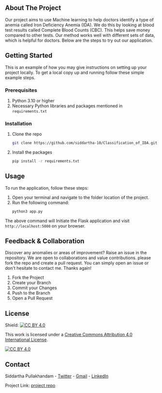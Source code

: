 <!-- ABOUT THE PROJECT -->
## About The Project

Our project aims to use Machine learning to help doctors identify a type of anemia called Iron Deficiency Anemia (IDA). We do this by looking at blood test results called Complete Blood Counts (CBC). This helps save money compared to other tests. Our method works well with different sets of data, which is helpful for doctors. Below are the steps to try out our application.

<!-- GETTING STARTED -->
## Getting Started

This is an example of how you may give instructions on setting up your project locally.
To get a local copy up and running follow these simple example steps.

### Prerequisites

1) Python 3.10 or higher
2) Necessary Python libraries and packages mentioned in `requirements.txt`

### Installation
1. Clone the repo
   ```bash
   git clone https://github.com/siddartha-10/Classification_of_IDA.git
   ```
2. Install the packages
   ```bash
   pip install -r requirements.txt
   ```

<!-- USAGE EXAMPLES -->
## Usage
To run the application, follow these steps:

1) Open your terminal and navigate to the folder location of the project.
2) Run the following command:
   ```bash
   python3 app.py
   ```
The above command will Initiate the Flask application and visit ```http://localhost:5000``` on your browser.

<!-- CONTRIBUTING -->
## Feedback & Collaboration
Discover any anomalies or areas of improvement? Raise an issue in the repository. We are open to collaborations and value contributions. 
please fork the repo and create a pull request. You can simply open an issue or don't hesitate to contact me.
Thanks again!

1. Fork the Project
2. Create your Branch
3. Commit your Changes
4. Push to the Branch
5. Open a Pull Request

<!-- LICENSE -->
## License

Shield: [![CC BY 4.0][cc-by-shield]][cc-by]

This work is licensed under a
[Creative Commons Attribution 4.0 International License][cc-by].

[![CC BY 4.0][cc-by-image]][cc-by]

[cc-by]: http://creativecommons.org/licenses/by/4.0/
[cc-by-image]: https://i.creativecommons.org/l/by/4.0/88x31.png
[cc-by-shield]: https://img.shields.io/badge/License-CC%20BY%204.0-lightgrey.svg

<!-- CONTACT -->
## Contact

Siddartha Pullakhandam - [Twitter](https://twitter.com/Siddartha_10) - [Gmail](pullakhandam.siddartha@gmail.com) - [LinkedIn](https://www.linkedin.com/in/siddartha-pullakhandam/)

Project Link: [project repo](https://github.com/siddartha-10/Classification_of_IDA)
